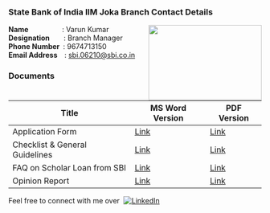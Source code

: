 ### State Bank of India IIM Joka Branch Contact Details

<img src="https://user-images.githubusercontent.com/98149388/150527175-0dd7a707-2180-4fb4-8251-0b446ca934d6.png" width="225" height="150" align="right">

**Name**&emsp;&emsp;&emsp;&emsp;&ensp;&nbsp;: Varun Kumar 
<br/>**Designation**&emsp;&emsp;: Branch Manager
<br/>**Phone Number**&ensp;: 9674713150
<br/>**Email Address**&emsp;: sbi.06210@sbi.co.in

### Documents

| Title | MS Word Version | PDF Version |
|--|--|--|
| Application Form | [Link](MS_Word_Version/APPLICATION-FORM.doc) |[Link](/SBI_Loan_Documents/PDF_Version/APPLICATION-FORM.pdf) |
| Checklist & General Guidelines | [Link](MS_Word_Version/CHECKLIST-&-GENERAL-GUIDELINES.DOC) |[Link](/SBI_Loan_Documents/PDF_Version/CHECKLIST-&-GENERAL-GUIDELINES.pdf) |
| FAQ on Scholar Loan from SBI | [Link](MS_Word_Version/FAQ-on-Scholar-Loan-from-SBI-IIM.docx) |[Link](/SBI_Loan_Documents/PDF_Version/FAQ-on-Scholar-Loan-from-SBI-IIM.pdf) |
| Opinion Report | [Link](MS_Word_Version/OPINION-REPORT.doc) |[Link](/SBI_Loan_Documents/PDF_Version/OPINION-REPORT.pdf) |

Feel free to connect with me over&nbsp; [![LinkedIn][linkedin-shield]][linkedin-url]

<!-- MARKDOWN LINKS & IMAGES -->
<!-- https://www.markdownguide.org/basic-syntax/#reference-style-links -->
[license-url]: https://github.com/othneildrew/Best-README-Template/blob/master/LICENSE.txt
[linkedin-shield]: https://img.shields.io/badge/-LinkedIn-black.svg?style=flat-square&logo=linkedin&colorB=00008b
[linkedin-url]: https://www.linkedin.com/in/abhishekray1/
